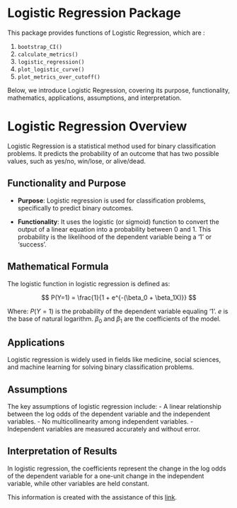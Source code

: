 
# Logistic Regression Package

This package provides functions of Logistic Regression, which are :

1.  `bootstrap_CI()`
2.  `calculate_metrics()`
3.  `logistic_regression()`
4.  `plot_logistic_curve()`
5.  `plot_metrics_over_cutoff()`

Below, we introduce Logistic Regression, covering its purpose,
functionality, mathematics, applications, assumptions, and
interpretation.

# Logistic Regression Overview

Logistic Regression is a statistical method used for binary
classification problems. It predicts the probability of an outcome that
has two possible values, such as yes/no, win/lose, or alive/dead.

## Functionality and Purpose

- **Purpose**: Logistic regression is used for classification problems,
  specifically to predict binary outcomes.

- **Functionality**: It uses the logistic (or sigmoid) function to
  convert the output of a linear equation into a probability between 0
  and 1. This probability is the likelihood of the dependent variable
  being a ‘1’ or ‘success’.

## Mathematical Formula

The logistic function in logistic regression is defined as:

$$ P(Y=1) = \frac{1}{1 + e^{-(\beta_0 + \beta_1X)}} $$

Where: $P(Y=1)$ is the probability of the dependent variable equaling
‘1’. $e$ is the base of natural logarithm. $\beta_0$ and $\beta_1$ are
the coefficients of the model.

## Applications

Logistic regression is widely used in fields like medicine, social
sciences, and machine learning for solving binary classification
problems.

## Assumptions

The key assumptions of logistic regression include: - A linear
relationship between the log odds of the dependent variable and the
independent variables. - No multicollinearity among independent
variables. - Independent variables are measured accurately and without
error.

## Interpretation of Results

In logistic regression, the coefficients represent the change in the log
odds of the dependent variable for a one-unit change in the independent
variable, while other variables are held constant.


This information is created with the assistance of this
[link](https://chat.openai.com/share/a531ba79-9803-4e75-ae64-a4c2ca1eaa7f).

